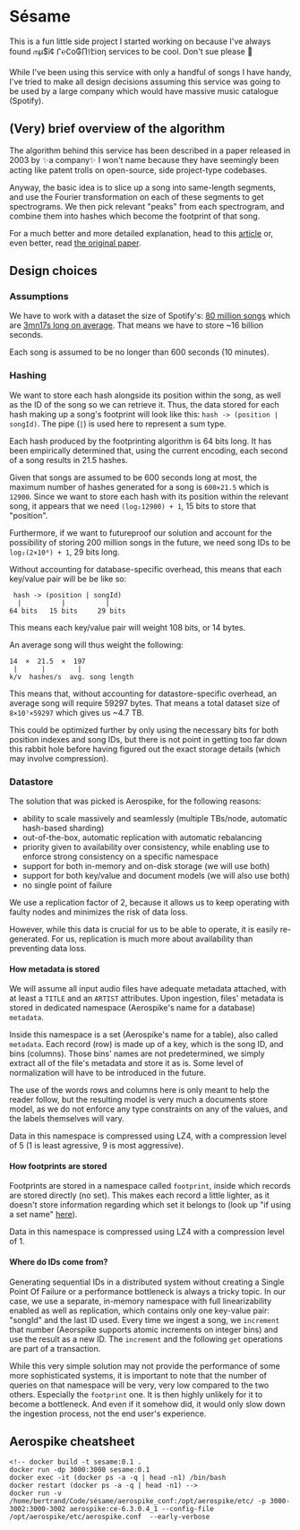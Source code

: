 # Sésame

This is a fun little side project I started working on because I've always found ⫙µ$ї¢ 𐅾℮∁օ₲∏⫯էℹ︎օη services to be cool. Don't sue please 😬

While I've been using this service with only a handful of songs I have handy, I've tried to make all design decisions assuming this service was going to be used by a large company which would have massive music catalogue (Spotify).

## (Very) brief overview of the algorithm

The algorithm behind this service has been described in a paper released in 2003 by ✨a company✨ I won't name because they have seemingly been acting like patent trolls on open-source, side project-type codebases.

Anyway, the basic idea is to slice up a song into same-length segments, and use the Fourier transformation on each of these segments to get spectrograms.
We then pick relevant "peaks" from each spectrogram, and combine them into hashes which become the footprint of that song.

For a much better and more detailed explanation, head to this [article](https://tinyurl.com/sesame-bertrand) or, even better, read [the original paper](https://tinyurl.com/sesame-bertrand-2).

## Design choices

### Assumptions

We have to work with a dataset the size of Spotify's: [80 million songs](https://moviemaker.minitool.com/moviemaker/how-many-songs-are-on-spotify.html) which are [3mn17s long on average](https://indiesongmakers.com/how-long-does-a-song-have-to-be-on-spotify/).
That means we have to store ~16 billion seconds.

Each song is assumed to be no longer than 600 seconds (10 minutes).

### Hashing

We want to store each hash alongside its position within the song, as well as the ID of the song so we can retrieve it.
Thus, the data stored for each hash making up a song's footprint will look like this: ``hash -> (position | songId)``. The pipe (`|`) is used here to represent a sum type.

Each hash produced by the footprinting algorithm is 64 bits long.
It has been empirically determined that, using the current encoding, each second of a song results in 21.5 hashes.

Given that songs are assumed to be 600 seconds long at most, the maximum number of hashes generated for a song is `600×21.5` which is `12900`.
Since we want to store each hash with its position within the relevant song, it appears that we need `(log₂12900) + 1`, 15 bits to store that "position".

Furthermore, if we want to futureproof our solution and account for the possibility of storing 200 million songs in the future, we need song IDs to be `log₂(2×10⁸) + 1`, 29 bits long.

Without accounting for database-specific overhead, this means that each key/value pair will be be like so:

     hash -> (position | songId)
      |          |          |
    64 bits   15 bits     29 bits

This means each key/value pair will weight 108 bits, or 14 bytes.

An average song will thus weight the following:

    14  ×  21.5  ×  197
     |      |        |
    k/v  hashes/s  avg. song length

This means that, without accounting for datastore-specific overhead, an average song will require 59297 bytes.
That means a total dataset size of `8×10⁷×59297` which gives us ~4.7 TB.

This could be optimized further by only using the necessary bits for both position indexes and song IDs, but there is not point in getting too far down this rabbit hole before having figured out the exact storage details (which may involve compression).

### Datastore

The solution that was picked is Aerospike, for the following reasons:
- ability to scale massively and seamlessly (multiple TBs/node, automatic hash-based sharding)
- out-of-the-box, automatic replication with automatic rebalancing
- priority given to availability over consistency, while enabling use to enforce strong consistency on a specific namespace
- support for both in-memory and on-disk storage (we will use both)
- support for both key/value and document models (we will also use both)
- no single point of failure

We use a replication factor of 2, because it allows us to keep operating with faulty nodes and minimizes the risk of data loss.

However, while this data is crucial for us to be able to operate, it is easily re-generated. For us, replication is much more about availability than preventing data loss.

#### How metadata is stored

We will assume all input audio files have adequate metadata attached, with at least a `TITLE` and an `ARTIST` attributes.
Upon ingestion, files' metadata is stored in dedicated namespace (Aerospike's name for a database) `metadata`.

Inside this namespace is a set (Aerospike's name for a table), also called `metadata`. Each record (row) is made up of a key, which is the song ID, and bins (columns). Those bins' names are not predetermined, we simply extract all of the file's metadata and store it as is. Some level of normalization will have to be introduced in the future.

The use of the words rows and columns here is only meant to help the reader follow, but the resulting model is very much a documents store model, as we do not enforce any type constraints on any of the values, and the labels themselves will vary.

Data in this namespace is compressed using LZ4, with a compression level of 5 (1 is least agressive, 9 is most aggressive).

#### How footprints are stored

Footprints are stored in a namespace called `footprint`, inside which records are stored directly (no set).
This makes each record a little lighter, as it doesn't store information regarding which set it belongs to (look up "if using a set name" [here](https://docs.aerospike.com/server/operations/plan/capacity)).

Data in this namespace is compressed using LZ4 with a compression level of 1.

#### Where do IDs come from?

Generating sequential IDs in a distributed system without creating a Single Point Of Failure or a performance bottleneck is always a tricky topic.
In our case, we use a separate, in-memory namespace with full linearizability enabled as well as replication, which contains only one key-value pair: "songId" and the last ID used. Every time we ingest a song, we `increment` that number (Aeorspike supports atomic increments on integer bins) and use the result as a new ID. The `increment` and the following `get` operations are part of a transaction.

While this very simple solution may not provide the performance of some more sophisticated systems, it is important to note that the number of queries on that namespace will be very, very low compared to the two others. Especially the `footprint` one.
It is then highly unlikely for it to become a bottleneck. And even if it somehow did, it would only slow down the ingestion process, not the end user's experience.

## Aerospike cheatsheet

    <!-- docker build -t sesame:0.1 .
    docker run -dp 3000:3000 sesame:0.1
    docker exec -it (docker ps -a -q | head -n1) /bin/bash
    docker restart (docker ps -a -q | head -n1) -->
    docker run -v /home/bertrand/Code/sésame/aerospike_conf:/opt/aerospike/etc/ -p 3000-3002:3000-3002 aerospike:ce-6.3.0.4_1 --config-file /opt/aerospike/etc/aerospike.conf  --early-verbose
